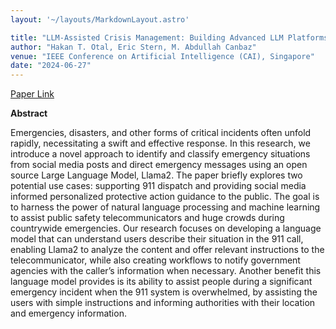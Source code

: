 ```yaml
---
layout: '~/layouts/MarkdownLayout.astro'

title: "LLM-Assisted Crisis Management: Building Advanced LLM Platforms for Effective Emergency Response and Public Collaboration"
author: "Hakan T. Otal, Eric Stern, M. Abdullah Canbaz"
venue: "IEEE Conference on Artificial Intelligence (CAI), Singapore"
date: "2024-06-27"
---
```



[Paper Link](https://ieeexplore.ieee.org/document/10605553)


**Abstract**

Emergencies, disasters, and other forms of critical incidents often unfold rapidly, necessitating a swift and effective response. In this research, we introduce a novel approach to identify and classify emergency situations from social media posts and direct emergency messages using an open source Large Language Model, Llama2. The paper briefly explores two potential use cases: supporting 911 dispatch and providing social media informed personalized protective action guidance to the public. The goal is to harness the power of natural language processing and machine learning to assist public safety telecommunicators and huge crowds during countrywide emergencies. Our research focuses on developing a language model that can understand users describe their situation in the 911 call, enabling Llama2 to analyze the content and offer relevant instructions to the telecommunicator, while also creating workflows to notify government agencies with the caller’s information when necessary. Another benefit this language model provides is its ability to assist people during a significant emergency incident when the 911 system is overwhelmed, by assisting the users with simple instructions and informing authorities with their location and emergency information.

